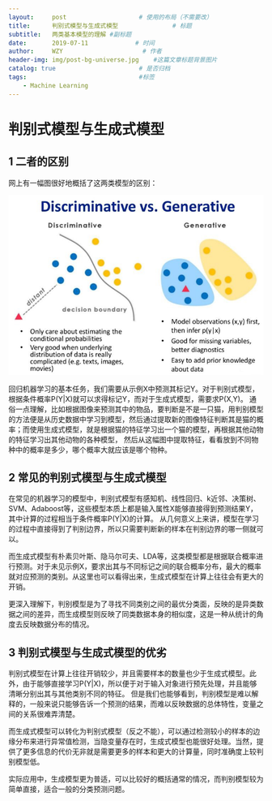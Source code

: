 ```yaml
---
layout:     post                    # 使用的布局（不需要改）
title:      判别式模型与生成式模型               # 标题 
subtitle:   两类基本模型的理解 #副标题
date:       2019-07-11             # 时间
author:     WZY                      # 作者
header-img: img/post-bg-universe.jpg    #这篇文章标题背景图片
catalog: true                       # 是否归档
tags:                               #标签
    - Machine Learning
--- 
```


# 判别式模型与生成式模型

## 1 二者的区别

网上有一幅图很好地概括了这两类模型的区别：

![](https://github.com/Tinky2013/My-class-expansion/raw/master/img/104-7546-1.jpg)

回归机器学习的基本任务，我们需要从示例X中预测其标记Y。对于判别式模型，根据条件概率P(Y|X)就可以求得标记Y，而对于生成式模型，需要求P(X,Y)。
通俗一点理解，比如根据图像来预测其中的物品，要判断是不是一只猫，用判别模型的方法便是从历史数据中学习到模型，然后通过提取新的图像特征判断其是猫的概率；而使用生成式模型，就是根据猫的特征学习出一个猫的模型，再根据其他动物的特征学习出其他动物的各种模型，
然后从这幅图中提取特征，看看放到不同物种中的概率是多少，哪个概率大就应该是哪个物种。

## 2 常见的判别式模型与生成式模型

在常见的机器学习的模型中，判别式模型有感知机、线性回归、k近邻、决策树、SVM、Adaboost等，这些模型本质上都是输入属性X能够直接得到预测结果Y，其中计算的过程相当于条件概率P(Y|X)的计算。
从几何意义上来讲，模型在学习的过程中直接得到了判别边界，所以只需要判断新的样本在判别边界的哪一侧就可以。

而生成式模型有朴素贝叶斯、隐马尔可夫、LDA等，这类模型都是根据联合概率进行预测。对于未见示例X，要求出其与不同标记之间的联合概率分布，最大的概率就对应预测的类别。从这里也可以看得出来，生成式模型在计算上往往会有更大的开销。

更深入理解下，判别模型是为了寻找不同类别之间的最优分类面，反映的是异类数据之间的差异，而生成模型则反映了同类数据本身的相似度，这是一种从统计的角度去反映数据分布的情况。

## 3 判别式模型与生成式模型的优劣

判别式模型在计算上往往开销较少，并且需要样本的数量也少于生成式模型。此外，由于能够直接学习P(Y|X)，所以便于对于输入对象进行预先处理，并且能够清晰分别出其与其他类别不同的特征。
但是我们也能够看到，判别模型是难以解释的，一般来说只能够告诉一个预测的结果，而难以反映数据的总体特性，变量之间的关系很难弄清楚。

而生成式模型可以转化为判别式模型（反之不能），可以通过检测较小的样本的边缘分布来进行异常值检测，当隐变量存在时，生成式模型也能很好处理。当然，提供了更多信息的代价无非就是需要更多的样本和更大的计算量，同时准确度上较判别模型低。

实际应用中，生成模型更为普适，可以比较好的概括通常的情况，而判别模型较为简单直接，适合一般的分类预测问题。
